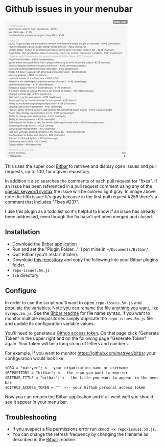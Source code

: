 # Github issues in your menubar

![alt tag](https://raw.githubusercontent.com/tomgenoni/bitbar-ghissues/master/bit.png)

This uses the super cool [Bitbar](https://github.com/matryer/bitbar) to retrieve and display open issues and pull requests, up to 100, for a given repository.

In addition it also searches the comments of each pull request for "fixes". If an issue has been referenced in a pull request comment using any of the [special keyword syntax](https://help.github.com/articles/closing-issues-via-commit-messages/) the issue will be colored light gray. In image above note the fifth issue: It's gray because in the first pull request #259 there's a comment that includes "Fixes #237".

I use this plugin as a todo list so it's helpful to know if an issue has already been addressed, even though the fix hasn't yet been merged and closed.

## Installation

- Download the [Bitbar application](https://github.com/matryer/bitbar/releases/latest)
- Run and set the "Plugin Folder...". I put mine in `~/Documents/Bitbar/`.
- Quit Bitbar (you'll restart it later).
- Download [this repository](https://github.com/tomgenoni/bitbar-ghissues/archive/master.zip) and copy the following into your Bitbar plugins folder.
 - `repo-issues.5m.js`
 - `lib` directory
 
## Configure

In order to use the script you'll want to open `repo-issues.5m.js` and populate the variables. Note you can rename the file anything you want, like `myrepo.5m.js`. See the [Bitbar readme](https://github.com/matryer/bitbar) for file name syntax. If you want to monitor multiple respositories simply duplicate the `repo-issues.5m.js` file and update its configuration variable values.

You'll need to generate a [Github access token](https://github.com/settings/tokens). On that page click "Generate Token" in the upper right and on the following page "Generate Token" again. Your token will be a long string of letters and numbers.

For example, if you want to monitor https://github.com/matryer/bitbar your configuration would look like:

```
$ORG = "matryer"; <-- your organization name or username
$REPOSITORY = "bitbar"; <-- the repo you want to monitor
$BITBAR_TITLE = "bitbar"; <-- the title you want to appear in the menu bar
$GITHUB_ACCESS_TOKEN = ""; <-- your Github personal access token
```

Now you can reopen the Bitbar application and if all went well you should see it appear in your menu bar.

## Troubleshooting

- If you suspect a file permissions error run `chmod +x repo-issues.5m.js`.
- You can change the refresh frequency by changing the filename as described in the [Bitbar](https://github.com/matryer/bitbar) readme.

